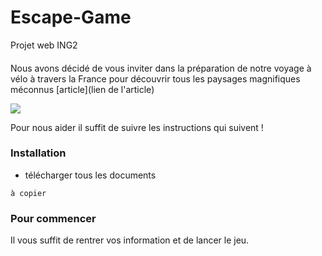 # Escape-Game
Projet web ING2

####
Nous avons décidé de vous inviter dans la préparation de notre voyage à vélo à travers la France pour découvrir tous les paysages magnifiques méconnus [article](lien de l'article) 

![](https://fr.wikipedia.org/wiki/La_Libert%C3%A9_guidant_le_peuple#/media/Fichier:Eug%C3%A8ne_Delacroix_-_Le_28_Juillet._La_Libert%C3%A9_guidant_le_peuple.jpg)

Pour nous aider il suffit de suivre les instructions qui suivent !

### Installation
- télécharger tous les documents 

```
à copier
```

### Pour commencer
Il vous suffit de rentrer vos information et de lancer le jeu.
